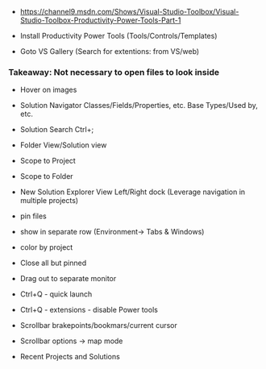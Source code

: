 - https://channel9.msdn.com/Shows/Visual-Studio-Toolbox/Visual-Studio-Toolbox-Productivity-Power-Tools-Part-1

- Install Productivity Power Tools (Tools/Controls/Templates)
- Goto VS Gallery (Search for extentions: from VS/web)
### Takeaway: Not necessary to open files to look inside
- Hover on images
- Solution Navigator Classes/Fields/Properties, etc. Base Types/Used by, etc.
- Solution Search Ctrl+;
- Folder View/Solution view
- Scope to Project
- Scope to Folder
- New Solution Explorer View Left/Right dock (Leverage navigation in multiple projects)

- pin files
- show in separate row (Environment-> Tabs & Windows)
- color by project

- Close all but pinned

- Drag out to separate monitor
- Ctrl+Q - quick launch
- Ctrl+Q - extensions - disable Power tools

- Scrollbar brakepoints/bookmars/current cursor
- Scrollbar options -> map mode

- Recent Projects and Solutions


